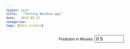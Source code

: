 ```yaml
---
layout: post
title:   "Testing Nextbus app"
date:   2014-08-12
categories: 
tags: [data science]
---
```



<style>
	body {
	  font: 10px sans-serif;
	}

	.bar rect {
	  fill: steelblue;
	  shape-rendering: crispEdges;
	}

	.bar text {
	  fill: #fff;
	}

	.axis path, .axis line {
	  fill: none;
	  stroke: #000;
	  shape-rendering: crispEdges;
	}

</style>

<!-- Adding in numeric input -->
<p>
  <label for="nMinutes" 
         style="display: inline-block; width: 240px; text-align: right">
         Prediction in Minutes: <span id="nMinutes-value"></span>
  </label>
  <input type="number" min="0" max="100" value="0.5" step="0.1" id="nMinutes">
</p>

<br>

<body>

<script src="http://d3js.org/d3.v3.min.js"></script>

<script>


// var dataset = d3.csv("/assets/csv/cleanTrips.csv", function(d) {
//     return {Minutes: +d.Minutes, est: +d.est} 
// });

var dataset 
    d3.csv("/assets/csv/cleanTrips.csv", function(d) {
    dataset=d;
})


// Generate a Bates distribution of 10 random variables.
var values = d3.range(1000).map(d3.random.bates(10));

// A formatter for counts.
var formatCount = d3.format(",.0f");

var margin = {top: 10, right: 30, bottom: 30, left: 30},
    width = 960 - margin.left - margin.right,
    height = 500 - margin.top - margin.bottom;

var x = d3.scale.linear()
    .domain([0, 1])
    .range([0, width]);

var buildhist = function(data, cutoff){
    var data = d3.layout.histogram()
        .bins(x.ticks(20))(values.filter(function(d){return d>cutoff}));
    
    
    var y = d3.scale.linear()
        .domain([0, d3.max(data, function(d) { return d.y; })])
        .range([height, 0]);
    
    var xAxis = d3.svg.axis()
        .scale(x)
        .orient("bottom");
    
    var svg = d3.select("body").append("svg")
        .attr("width", width + margin.left + margin.right)
        .attr("height", height + margin.top + margin.bottom)
        .append("g")
        .attr("transform", "translate(" + margin.left + "," + margin.top + ")");
    
    var bar = svg.selectAll(".bar")
        .data(data)
        .enter().append("g")
        .attr("class", "bar")
        .attr("transform", function(d) { return "translate(" + x(d.x) + "," + y(d.y) + ")"; });
    
    bar.append("rect")
        .attr("x", 1)
        .attr("width", x(data[0].dx) - 1)
        .attr("height", function(d) { return height - y(d.y); });
    
    bar.append("text")
        .attr("dy", ".75em")
        .attr("y", 6)
        .attr("x", x(data[0].dx) / 2)
        .attr("text-anchor", "middle")
        .text(function(d) { return formatCount(d.y); });
    
    svg.append("g")
        .attr("class", "x axis")
        .attr("transform", "translate(0," + height + ")")
        .call(xAxis);
}


/////////////////////////////////////////

values3 = [0.1,.2,.3,.3,.5,.5,.6,.7,.8,.9,.9]

// values2 = []
//     for(var j=0; j<5; j++){
//        values2 = dataset[j]["est"];
//     }

for(var j = 0; j < 5.length; j++)
{
    for(var anItem in dataset[j])
    {
        console.log(dataset[j][anItem])
    }
}




// via http://www.d3noob.org/2014/04/using-html-inputs-with-d3js.html
d3.select("#nMinutes").on("input", function() {
  d3.select("svg").remove();
  buildhist(values, +this.value);
});

buildhist(values, .4)
</script>

</body>


